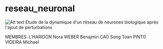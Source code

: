 # reseau_neuronal
![Alt text](reseau_neuronal/Annexes/Images/neurone_illustration.png?raw=False "Title")
Etude de la dynamique d'un réseau de neurones biologique après l'ajout de perturbations 

MEMBRES: 
L'HARIDON Nora
WEBER Benajmin
CAO Song Toan 
PINTO VIDEIRA Michael
